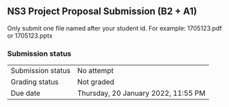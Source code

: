 <h2>NS3 Project Proposal Submission (B2 + A1)</h2>Only submit one file named after your student id. For example: 1705123.pdf or 1705123.pptx<br />

<h3>Submission status</h3><table>
<tbody><tr>
<td>Submission status</td>
<td>No attempt</td>
</tr>
<tr>
<td>Grading status</td>
<td>Not graded</td>
</tr>
<tr>
<td>Due date</td>
<td>Thursday, 20 January 2022, 11:55 PM</td>
</tr>

</tbody>
</table>




